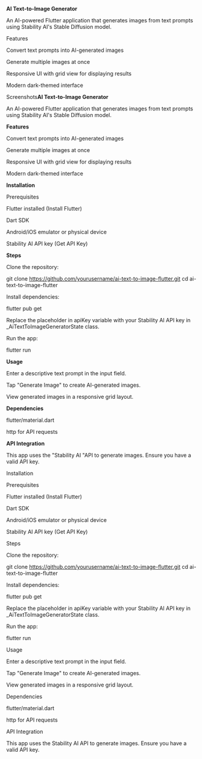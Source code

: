 <b>AI Text-to-Image Generator</b>

An AI-powered Flutter application that generates images from text prompts using Stability AI's Stable Diffusion model.

Features

Convert text prompts into AI-generated images

Generate multiple images at once

Responsive UI with grid view for displaying results

Modern dark-themed interface

Screenshots<b>AI Text-to-Image Generator</b>

An AI-powered Flutter application that generates images from text prompts using Stability AI's Stable Diffusion model.

<b>Features</b>

Convert text prompts into AI-generated images

Generate multiple images at once

Responsive UI with grid view for displaying results

Modern dark-themed interface

<b>Installation</b>

Prerequisites

Flutter installed (Install Flutter)

Dart SDK

Android/iOS emulator or physical device

Stability AI API key (Get API Key)

<b>Steps</b>

Clone the repository:

git clone https://github.com/yourusername/ai-text-to-image-flutter.git
cd ai-text-to-image-flutter

Install dependencies:

flutter pub get

Replace the placeholder in apiKey variable with your Stability AI API key in _AiTextToImageGeneratorState class.

Run the app:

flutter run

<b>Usage</b>

Enter a descriptive text prompt in the input field.

Tap "Generate Image" to create AI-generated images.

View generated images in a responsive grid layout.

<b>Dependencies</b>

flutter/material.dart

http for API requests

<b>API Integration</b>

This app uses the "Stability AI "API to generate images. Ensure you have a valid API key.




Installation

Prerequisites

Flutter installed (Install Flutter)

Dart SDK

Android/iOS emulator or physical device

Stability AI API key (Get API Key)

Steps

Clone the repository:

git clone https://github.com/yourusername/ai-text-to-image-flutter.git
cd ai-text-to-image-flutter

Install dependencies:

flutter pub get

Replace the placeholder in apiKey variable with your Stability AI API key in _AiTextToImageGeneratorState class.

Run the app:

flutter run

Usage

Enter a descriptive text prompt in the input field.

Tap "Generate Image" to create AI-generated images.

View generated images in a responsive grid layout.

Dependencies

flutter/material.dart

http for API requests

API Integration

This app uses the Stability AI API to generate images. Ensure you have a valid API key.
